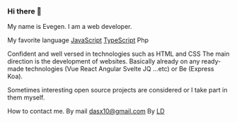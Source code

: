 ### Hi there 👋

My name is Evegen. I am a web developer.

My favorite language
[JavaScript](https://github.com/topics/javascript)
[TypeScript](https://github.com/topics/typescript)
Php

Confident and well versed in technologies such as HTML and CSS
The main direction is the development of websites. Basically already on any ready-made technologies (Vue React Angular Svelte JQ ...etc)
or Be (Express Koa).

Sometimes interesting open source projects are considered or I take part in them myself.

How to contact me.
By mail [dasx10@gmail.com](mailto:dasx10@gmail.com)
By [LD](https://www.linkedin.com/in/yevhenii-kleshchev-922434159/)
